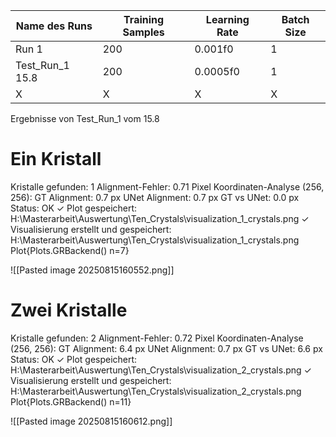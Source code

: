
| Name des Runs   | Training Samples | Learning Rate | Batch Size |
| --------------- | ---------------- | ------------- | ---------- |
| Run 1           | 200              | 0.001f0       | 1          |
| Test_Run_1 15.8 | 200              | 0.0005f0      | 1          |
| X               | X                | X             | X          |

Ergebnisse von Test_Run_1 vom 15.8

# Ein Kristall

  Kristalle gefunden: 1
  Alignment-Fehler: 0.71 Pixel
  Koordinaten-Analyse (256, 256):
GT Alignment: 0.7 px
UNet Alignment: 0.7 px
GT vs UNet: 0.0 px
Status: OK
✓ Plot gespeichert: H:\Masterarbeit\Auswertung\Ten_Crystals\visualization_1_crystals.png
✓ Visualisierung erstellt und gespeichert: H:\Masterarbeit\Auswertung\Ten_Crystals\visualization_1_crystals.png
Plot{Plots.GRBackend() n=7}

![[Pasted image 20250815160552.png]]

# Zwei Kristalle

  Kristalle gefunden: 2
  Alignment-Fehler: 0.72 Pixel
  Koordinaten-Analyse (256, 256):
GT Alignment: 6.4 px
UNet Alignment: 0.7 px
GT vs UNet: 6.6 px
Status: OK
✓ Plot gespeichert: H:\Masterarbeit\Auswertung\Ten_Crystals\visualization_2_crystals.png
✓ Visualisierung erstellt und gespeichert: H:\Masterarbeit\Auswertung\Ten_Crystals\visualization_2_crystals.png
Plot{Plots.GRBackend() n=11}

![[Pasted image 20250815160612.png]]